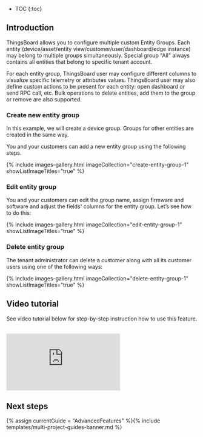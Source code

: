 * TOC
{:toc}

## Introduction

ThingsBoard allows you to configure multiple custom Entity Groups.
Each entity (device/asset/entity view/customer/user/dashboard/edge instance) may belong to multiple groups simultaneously.
Special group "All" always contains all entities that belong to specific tenant account.

For each entity group, ThingsBoard user may configure different columns to visualize specific telemetry or attributes values.
ThingsBoard user may also define custom actions to be present for each entity: open dashboard or send RPC call, etc.
Bulk operations to delete entities, add them to the group or remove are also supported.

### Create new entity group

In this example, we will create a device group. Groups for other entities are created in the same way.

You and your customers can add a new entity group using the following steps.

{% include images-gallery.html imageCollection="create-entity-group-1" showListImageTitles="true" %}

### Edit entity group

You and your customers can edit the group name, assign firmware and software and adjust the fields' columns for the entity group. Let’s see how to do this:

{% include images-gallery.html imageCollection="edit-entity-group-1" showListImageTitles="true" %}

### Delete entity group

The tenant administrator can delete a customer along with all its customer users using one of the following ways:

{% include images-gallery.html imageCollection="delete-entity-group-1" showListImageTitles="true" %}



## Video tutorial

See video tutorial below for step-by-step instruction how to use this feature.

<br/>
<div id="video">
    <div id="video_wrapper">
        <iframe src="https://www.youtube.com/embed/RNdaEqrGhn8" frameborder="0" allowfullscreen></iframe>
    </div>
</div>

## Next steps

{% assign currentGuide = "AdvancedFeatures" %}{% include templates/multi-project-guides-banner.md %}